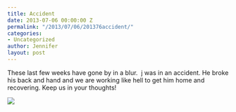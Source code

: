 ```yaml
---
title: Accident
date: 2013-07-06 00:00:00 Z
permalink: "/2013/07/06/201376accident/"
categories:
- Uncategorized
author: Jennifer
layout: post
---
```


These last few weeks have gone by in a blur.&nbsp; j was in an accident. He broke his back and hand and we are working like hell to get him home and recovering. Keep us in your thoughts!

![](/teamelam/assets/images/Accident/2013-07-04+20.08.57.jpg)
